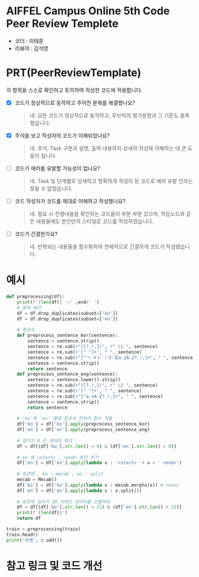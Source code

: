# AIFFEL Campus Online 5th Code Peer Review Templete
- 코더 : 이태훈
- 리뷰어 : 김석영

# PRT(PeerReviewTemplate) 
각 항목을 스스로 확인하고 토의하여 작성한 코드에 적용합니다.

- [X] 코드가 정상적으로 동작하고 주어진 문제를 해결했나요?
  > 네. 모든 코드가 정상적으로 동작하고, 루브릭의 평가문항과 그 기준도 충족했습니다.
- [X] 주석을 보고 작성자의 코드가 이해되었나요?
  > 네. 주석, Task 구분과 설명, 출력 내용까지 상세히 작성돼 이해하는 데 큰 도움이 됩니다.
- [ ] 코드가 에러를 유발할 가능성이 없나요?
  > 네. Task 및 단계별로 상세하고 명확하게 작성이 된 코드로 에러 유발 인자는 찾을 수 없었습니다.
- [ ] 코드 작성자가 코드를 제대로 이해하고 작성했나요?
  > 네. 필요 시 진행내용을 확인하는 코드들이 부분 부분 있으며, 학습노드와 같은 내용들에도 본인만의 스타일로 코드를 작성하였습니다.
- [ ] 코드가 간결한가요?
  > 네. 반복되는 내용들을 함수화하여 전체적으로 간결하게 코드가 작성됐습니다.

# 예시
```python
def preprocessing(df):
    print(f'{len(df)} ->' ,end=' ')
    # 중복 제거
    df = df.drop_duplicates(subset=['ko'])
    df = df.drop_duplicates(subset=['en'])
    
    # 정규식
    def preprocess_sentence_kor(sentence):
        sentence = sentence.strip()                                         # 문장의 양쪽 공백 제거
        sentence = re.sub(r"([?.!,])", r" \1 ", sentence)                   # 특수 문자 및 구두점 주변에 공백 추가
        sentence = re.sub(r'[" "]+', " ", sentence)                         # 여러 개의 공백을 하나의 공백으로 대체
        sentence = re.sub(r"[^ㄱ-ㅎㅏ-ㅣ가-힣a-zA-Z?.!,]+", " ", sentence)  # 한글 및 영어 이외의 문자는 공백으로 대체
        sentence = sentence.strip()                                         # 다시 양쪽 공백 제거
        return sentence
    def preprocess_sentence_eng(sentence):
        sentence = sentence.lower().strip()
        sentence = re.sub(r"([?.!,])", r" \1 ", sentence)
        sentence = re.sub(r'[" "]+', " ", sentence)
        sentence = re.sub(r"[^a-zA-Z?.!,]+", " ", sentence)
        sentence = sentence.strip()
        return sentence
    
    # 'ko'와 'en' 열에 정규식 전처리 함수 적용
    df['ko'] = df['ko'].apply(preprocess_sentence_kor)
    df['en'] = df['en'].apply(preprocess_sentence_eng)
    
    # 길이가 0 인 데이터 제거
    df = df[(df['ko'].str.len() > 0) & (df['en'].str.len() > 0)]
    
    # en 에 <start> , <end> 토큰 추가
    df['en'] = df['en'].apply(lambda x : '<start> '+ x + ' <end>')
    
    # 토큰화 , ko : mecab , en : split
    mecab = Mecab()
    df['ko'] = df['ko'].apply(lambda x : mecab.morphs(x)) # nouns
    df['en'] = df['en'].apply(lambda x : x.split())
    
    # 토큰의 길이가 20 이하인 데이터를 선별하여 
    df = df[(df['ko'].str.len() < 21) & (df['en'].str.len() < 21)]
    print(f'{len(df)}')
    return df

train = preprocessing(train)
train.head()
print('덧셈', c.add()) 
```

# 참고 링크 및 코드 개선
```python
```
